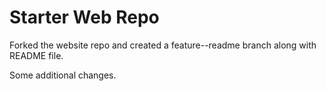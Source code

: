 # Starter Web Repo

Forked the website repo and created a feature--readme branch along with README file.


Some additional changes.
